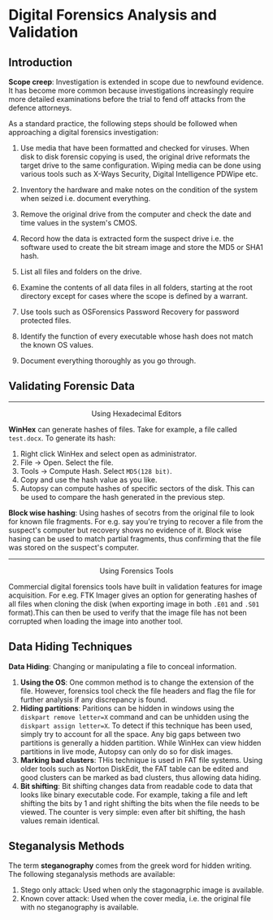 # Digital Forensics Analysis and Validation
## Introduction
**Scope creep**: Investigation is extended in scope due to newfound evidence. It has become more common because investigations increasingly require more detailed examinations before the trial to fend off attacks from the defence attorneys.

As a standard practice, the following steps should be followed when approaching a digital forensics investigation:

1. Use media that have been formatted  and checked for viruses. When disk to disk forensic copying is used, the original drive reformats the target drive to the same configuration. Wiping media can be done using various tools such as X-Ways Security, Digital Intelligence PDWipe etc.

2. Inventory the hardware and make notes on the condition of the system when seized i.e. document everything.

3. Remove the original drive from the computer and check the date and time values in the system's CMOS.

4. Record how the data is extracted form the suspect drive i.e. the software used to create the bit stream image and store the MD5 or SHA1 hash.

5. List all files and folders on the drive.

6. Examine the contents of all data files in all folders, starting at the root directory except for cases where the scope is defined by a warrant.

7. Use tools such as OSForensics Password Recovery for password protected files.

8. Identify the function of every executable whose hash does not match the known OS values. 

9. Document everything thoroughly as you go through.


## Validating Forensic Data

<hr>
<p align="center">Using Hexadecimal Editors</p>


**WinHex** can generate hashes of files. Take for example, a file called `test.docx`. To generate its hash:

1. Right click WinHex and select open as administrator.
2. File → Open. Select the file.
3. Tools → Compute Hash. Select `MD5(128 bit)`.
4. Copy and use the hash value as you like.
5. Autopsy can compute hashes of specific sectors of the disk. This can be used to compare the hash generated in the previous step.

**Block wise hashing**: Using hashes of secotrs from the original file to look for known file fragments. For e.g. say you're trying to recover a file from the suspect's computer but recovery shows no evidence of it. Block wise hasing can be used to match partial fragments, thus confirming that the file was stored on the suspect's computer.

<hr>
<p align="center">Using Forensics Tools</p>

Commercial digital forensics tools have built in validation features for image acquisition. For e.eg. FTK Imager gives an option for generating hashes of all files when cloning the disk (when exporting image in both `.E01` and `.S01` format).This can then be used to verify that the image file has not been corrupted when loading the image into another tool.

## Data Hiding Techniques
**Data Hiding**: Changing or manipulating a file to conceal information.

1. **Using the OS**: One common method is to change the extension of the file. However, forensics tool check the file headers and flag the file for further analysis if any discrepancy is found.
2. **Hiding partitions**: Paritions can be hidden in windows using the `diskpart remove letter=X` command and can be unhidden using the `diskpart assign letter=X`. To detect if this technique has been used, simply try to account for all the space. Any big gaps between two partitions is generally a hidden partition. While WinHex can view hidden partitions in live mode, Autopsy can only do so for disk images.
3. **Marking bad clusters**: THis technique is used in FAT file systems. Using older tools such as Norton DiskEdit, the FAT table can be edited and good clusters can be marked as bad clusters, thus allowing data hiding.
4. **Bit shifting**: Bit shifting changes data from readable code to data that looks like binary executable code. For example, taking a file and left shifting the bits by 1 and right shifting the bits when the file needs to be viewed. The counter is very simple: even after bit shifting, the hash values remain identical.

## Steganalysis Methods
The term **steganography** comes from the greek word for hidden writing. The following steganalysis methods are available:

1. Stego only attack: Used when only the stagonagrphic image is available. 
2. Known cover attack: Used when the cover media, i.e. the original file with no steganography is available.